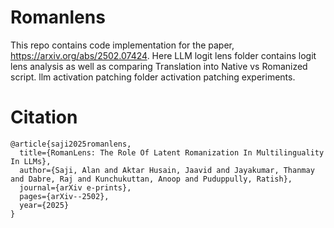 # Romanlens

This repo contains code implementation for the paper, https://arxiv.org/abs/2502.07424. 
Here LLM logit lens folder contains logit lens analysis as well as comparing Translation into Native vs Romanized script. 
llm activation patching folder activation patching experiments.

# Citation
```
@article{saji2025romanlens,
  title={RomanLens: The Role Of Latent Romanization In Multilinguality In LLMs},
  author={Saji, Alan and Aktar Husain, Jaavid and Jayakumar, Thanmay and Dabre, Raj and Kunchukuttan, Anoop and Puduppully, Ratish},
  journal={arXiv e-prints},
  pages={arXiv--2502},
  year={2025}
}
```

